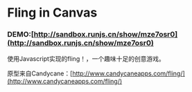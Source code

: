 # Fling in Canvas

### DEMO:[http://sandbox.runjs.cn/show/mze7osr0](http://sandbox.runjs.cn/show/mze7osr0)

使用Javascript实现的fling！，一个趣味十足的创意游戏。

原型来自Candycane：[http://www.candycaneapps.com/fling/](http://www.candycaneapps.com/fling/)
